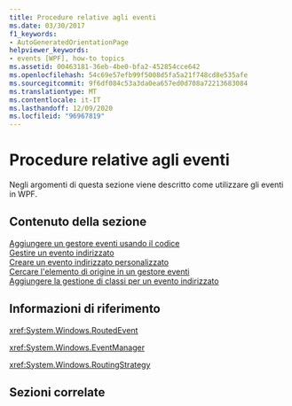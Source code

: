 ```yaml
---
title: Procedure relative agli eventi
ms.date: 03/30/2017
f1_keywords:
- AutoGeneratedOrientationPage
helpviewer_keywords:
- events [WPF], how-to topics
ms.assetid: 00463181-36eb-4be0-bfa2-452854cce642
ms.openlocfilehash: 54c69e57efb99f5008d5fa5a21f748cd8e535afe
ms.sourcegitcommit: 9f6df084c53a3da0ea657ed0d708a72213683084
ms.translationtype: MT
ms.contentlocale: it-IT
ms.lasthandoff: 12/09/2020
ms.locfileid: "96967819"
---
```

# <a name="events-how-to-topics"></a>Procedure relative agli eventi
Negli argomenti di questa sezione viene descritto come utilizzare gli eventi in WPF.  
  
## <a name="in-this-section"></a>Contenuto della sezione  
 [Aggiungere un gestore eventi usando il codice](how-to-add-an-event-handler-using-code.md)  
 [Gestire un evento indirizzato](how-to-handle-a-routed-event.md)  
 [Creare un evento indirizzato personalizzato](how-to-create-a-custom-routed-event.md)  
 [Cercare l'elemento di origine in un gestore eventi](how-to-find-the-source-element-in-an-event-handler.md)  
 [Aggiungere la gestione di classi per un evento indirizzato](how-to-add-class-handling-for-a-routed-event.md)  
  
## <a name="reference"></a>Informazioni di riferimento  
 <xref:System.Windows.RoutedEvent>  
  
 <xref:System.Windows.EventManager>  
  
 <xref:System.Windows.RoutingStrategy>  
  
## <a name="related-sections"></a>Sezioni correlate
